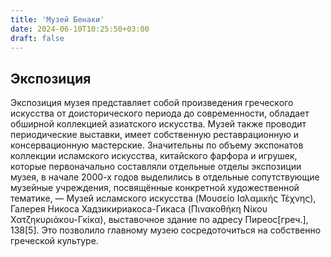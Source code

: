 ```yaml
---
title: 'Музей Бенаки'
date: 2024-06-10T10:25:50+03:00
draft: false
---
```

## Экспозиция
Экспозиция музея представляет собой произведения греческого искусства от доисторического периода до современности, обладает обширной коллекцией азиатского искусства. Музей также проводит периодические выставки, имеет собственную реставрационную и консервационную мастерские. Значительны по объему экспонатов коллекции исламского искусства, китайского фарфора и игрушек, которые первоначально составляли отдельные отделы экспозиции музея, в начале 2000-х годов выделились в отдельные сопутствующие музейные учреждения, посвящённые конкретной художественной тематике, — Музей исламского искусства (Μουσείο Ισλαμικής Τέχνης), Галерея Никоса Хадзикириакоса-Гикаса (Πινακοθήκη Νίκου Χατζηκυριάκου-Γκίκα), выставочное здание по адресу Пиреос[греч.], 138[5]. Это позволило главному музею сосредоточиться на собственно греческой культуре.